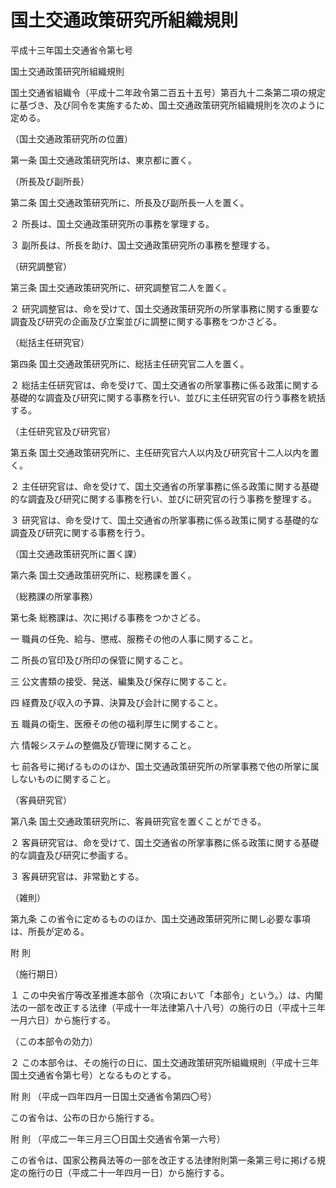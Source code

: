 # 国土交通政策研究所組織規則

平成十三年国土交通省令第七号

国土交通政策研究所組織規則

国土交通省組織令（平成十二年政令第二百五十五号）第百九十二条第二項の規定に基づき、及び同令を実施するため、国土交通政策研究所組織規則を次のように定める。

（国土交通政策研究所の位置）

第一条 国土交通政策研究所は、東京都に置く。

（所長及び副所長）

第二条 国土交通政策研究所に、所長及び副所長一人を置く。

２ 所長は、国土交通政策研究所の事務を掌理する。

３ 副所長は、所長を助け、国土交通政策研究所の事務を整理する。

（研究調整官）

第三条 国土交通政策研究所に、研究調整官二人を置く。

２ 研究調整官は、命を受けて、国土交通政策研究所の所掌事務に関する重要な調査及び研究の企画及び立案並びに調整に関する事務をつかさどる。

（総括主任研究官）

第四条 国土交通政策研究所に、総括主任研究官二人を置く。

２ 総括主任研究官は、命を受けて、国土交通省の所掌事務に係る政策に関する基礎的な調査及び研究に関する事務を行い、並びに主任研究官の行う事務を統括する。

（主任研究官及び研究官）

第五条 国土交通政策研究所に、主任研究官六人以内及び研究官十二人以内を置く。

２ 主任研究官は、命を受けて、国土交通省の所掌事務に係る政策に関する基礎的な調査及び研究に関する事務を行い、並びに研究官の行う事務を整理する。

３ 研究官は、命を受けて、国土交通省の所掌事務に係る政策に関する基礎的な調査及び研究に関する事務を行う。

（国土交通政策研究所に置く課）

第六条 国土交通政策研究所に、総務課を置く。

（総務課の所掌事務）

第七条 総務課は、次に掲げる事務をつかさどる。

一 職員の任免、給与、懲戒、服務その他の人事に関すること。

二 所長の官印及び所印の保管に関すること。

三 公文書類の接受、発送、編集及び保存に関すること。

四 経費及び収入の予算、決算及び会計に関すること。

五 職員の衛生、医療その他の福利厚生に関すること。

六 情報システムの整備及び管理に関すること。

七 前各号に掲げるもののほか、国土交通政策研究所の所掌事務で他の所掌に属しないものに関すること。

（客員研究官）

第八条 国土交通政策研究所に、客員研究官を置くことができる。

２ 客員研究官は、命を受けて、国土交通省の所掌事務に係る政策に関する基礎的な調査及び研究に参画する。

３ 客員研究官は、非常勤とする。

（雑則）

第九条 この省令に定めるもののほか、国土交通政策研究所に関し必要な事項は、所長が定める。

附 則

（施行期日）

１ この中央省庁等改革推進本部令（次項において「本部令」という。）は、内閣法の一部を改正する法律（平成十一年法律第八十八号）の施行の日（平成十三年一月六日）から施行する。

（この本部令の効力）

２ この本部令は、その施行の日に、国土交通政策研究所組織規則（平成十三年国土交通省令第七号）となるものとする。

附 則 （平成一四年四月一日国土交通省令第四〇号）

この省令は、公布の日から施行する。

附 則 （平成二一年三月三〇日国土交通省令第一六号）

この省令は、国家公務員法等の一部を改正する法律附則第一条第三号に掲げる規定の施行の日（平成二十一年四月一日）から施行する。
